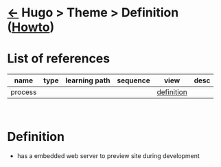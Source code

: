 <head><link rel="stylesheet" href="../../../md.css"/><script src="../../../md.js"></script></head>

[//]: #(Reference)
[Repo_Readme]:  ../README.md
[Item_Howto]:   ../howto/theme_howto.md

[process_whatis]:  ../whatis/process_whatis.md


# [&larr;][Repo_Readme] Hugo > Theme > Definition ([Howto][item_howto])
# List of references
|name|type|learning path|sequence|view|desc|
|-|-|-|-|-|-|
|process||||[definition][process_whatis]
<br>

# Definition
- has a embedded web server to preview site during development 




